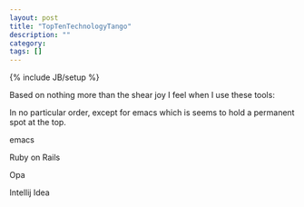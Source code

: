 ```yaml
---
layout: post
title: "TopTenTechnologyTango"
description: ""
category: 
tags: []
---
```

{% include JB/setup %}

Based on nothing more than the shear joy I feel when I use these
tools:

In no particular order, except for emacs which is seems to hold a
permanent spot at the top.



emacs

Ruby on Rails

Opa

Intellij Idea



